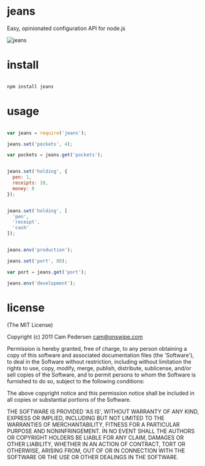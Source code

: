 # jeans

Easy, opinionated configuration API for node.js

![jeans](http://f.cl.ly/items/2Y0f17082Q3f1z1e3D3v/med_gallery_2574__616.png)

# install

````bash

npm install jeans

````

# usage

````javascript

var jeans = require('jeans');

jeans.set('pockets', 4);

var pockets = jeans.get('pockets');

````

````javascript

jeans.set('holding', {
  pen: 1,
  receipts: 10,
  money: 0
});

````

````javascript

jeans.set('holding', [
  'pen',
  'receipt',
  'cash'
]);

````

````javascript

jeans.env('production');

jeans.set('port', 80);

var port = jeans.get('port');

jeans.env('development');

````

# license

(The MIT License)

Copyright (c) 2011 Cam Pedersen <cam@onswipe.com>

Permission is hereby granted, free of charge, to any person obtaining a copy of this software and associated documentation files (the 'Software'), to deal in the Software without restriction, including without limitation the rights to use, copy, modify, merge, publish, distribute, sublicense, and/or sell copies of the Software, and to permit persons to whom the Software is furnished to do so, subject to the following conditions:

The above copyright notice and this permission notice shall be included in all copies or substantial portions of the Software.

THE SOFTWARE IS PROVIDED 'AS IS', WITHOUT WARRANTY OF ANY KIND, EXPRESS OR IMPLIED, INCLUDING BUT NOT LIMITED TO THE WARRANTIES OF MERCHANTABILITY, FITNESS FOR A PARTICULAR PURPOSE AND NONINFRINGEMENT. IN NO EVENT SHALL THE AUTHORS OR COPYRIGHT HOLDERS BE LIABLE FOR ANY CLAIM, DAMAGES OR OTHER LIABILITY, WHETHER IN AN ACTION OF CONTRACT, TORT OR OTHERWISE, ARISING FROM, OUT OF OR IN CONNECTION WITH THE SOFTWARE OR THE USE OR OTHER DEALINGS IN THE SOFTWARE.
